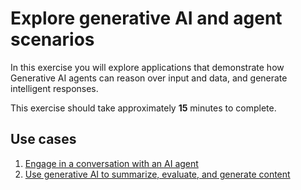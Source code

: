 # Explore generative AI and agent scenarios

In this exercise you will explore applications that demonstrate how Generative AI agents can reason over input and data, and generate intelligent responses.

This exercise should take approximately **15** minutes to complete.

## Use cases

1. [Engage in a conversation with an AI agent](./expenses-agent)
1. [Use generative AI to summarize, evaluate, and generate content](./resume-app)
